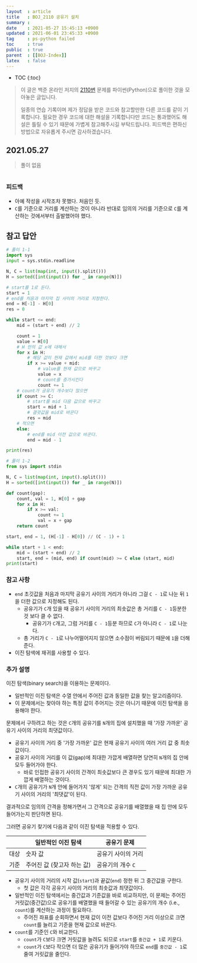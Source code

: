 ```yaml
---
layout  : article
title   : BOJ_2110 공유기 설치
summary : 
date    : 2021-05-27 15:45:13 +0900
updated : 2021-06-01 23:45:33 +0900
tag     : ps-python failed
toc     : true
public  : true
parent  : [[BOJ-Index]]
latex   : false
---
```

* TOC
{:toc}

> 이 글은 백준 온라인 저지의 [2110번](https://www.acmicpc.net/problem/2110) 문제를 파이썬(Python)으로 풀이한 것을 모아놓은 글입니다.
>
> 일종의 연습 기록이며 제가 정답을 받은 코드와 참고할만한 다른 코드를 같이 기록합니다. 필요한 경우 코드에 대한 해설을 기록합니다만 코드는 통과했어도 해설은 틀릴 수 있기 때문에 가볍게 참고해주시길 부탁드립니다. 피드백은 편하신 방법으로 자유롭게 주시면 감사하겠습니다.

## 2021.05.27

> 풀이 없음

```python
```

### 피드백

* 아예 작성을 시작조차 못했다. 처음인 듯.
* `C`를 기준으로 거리를 계산하는 것이 아니라 반대로 임의의 거리를 기준으로 `C`를 계산하는 것에서부터 출발했어야 했다.

## 참고 답안

```python
# 풀이 1-1
import sys
input = sys.stdin.readline

N, C = list(map(int, input().split()))
H = sorted([int(input()) for _ in range(N)])

# start를 1로 둔다.
start = 1
# end를 처음과 마지막 집 사이의 거리로 지정한다.
end = H[-1] - H[0]
res = 0

while start <= end:
    mid = (start + end) // 2

    count = 1
    value = H[0]
    # H 안의 값 x에 대해서
    for x in H:
        # 해당 값이 현재 값에서 mid를 더한 것보다 크면
        if x >= value + mid:
            # value를 현재 값으로 바꾸고
            value = x
            # count를 증가시킨다
            count += 1
    # count가 공유기 개수보다 많으면
    if count >= C:
        # start를 mid 다음 값으로 바꾸고
        start = mid + 1
        # 결괏값을 mid로 바꾼다
        res = mid
    # 적으면
    else:
        # end를 mid 이전 값으로 바꾼다. 
        end = mid - 1

print(res)

# 풀이 1-2
from sys import stdin

N, C = list(map(int, input().split()))
H = sorted([int(input()) for _ in range(N)])

def count(gap):
    count, val = 1, H[0] + gap
    for x in H:
        if x >= val:
            count += 1
            val = x + gap
    return count

start, end = 1, (H[-1] - H[0]) // (C - 1) + 1

while start + 1 < end:
    mid = (start + end) // 2
    start, end = (mid, end) if count(mid) >= C else (start, mid)
print(start)
```

### 참고 사항

* `end` 초깃값을 처음과 마지막 공유기 사이의 거리가 아니라 그걸 `C - 1`로 나눈 뒤 `1`을 더한 값으로 지정해도 된다.
    * 공유기가 `C`개 있을 때 공유기 사이의 거리의 최솟값은 총 거리를 `C - 1`등분한 것 보다 클 수 없다.
        * 공유기가 `C`개고, 그럼 거리를 `C - 1`등분 하므로 `C`가 아니라 `C - 1`로 나눈다.
    * 총 거리가 `C - 1`로 나누어떨어지지 않으면 소수점이 버림되기 때문에 `1`을 더해준다.
* 이진 탐색에 재귀를 사용할 수 있다.

### 추가 설명

이진 탐색(binary search)을 이용하는 문제이다.

* 일반적인 이진 탐색은 수열 안에서 주어진 값과 동일한 값을 찾는 알고리즘이다.
* 이 문제에서는 찾아야 하는 특정 값이 주어지는 것은 아니기 때문에 이진 탐색을 응용해야 한다.

문제에서 구하려고 하는 것은 `C`개의 공유기를 `N`개의 집에 설치했을 때 '가장 가까운' 공유기 사이의 거리의 최댓값이다.

* 공유기 사이의 거리 중 '가장 가까운' 값은 현재 공유기 사이의 여러 거리 값 중 최솟값이다.
* 공유기 사이의 거리를 이 값(gap)에 최대한 가깝게 배열하면 당연히 `N`개의 집 안에 모두 들어가야 한다.
    * 바로 인접한 공유기 사이의 간격이 최솟값보다 큰 경우도 있기 때문에 최대한 가깝게 배열하는 것이다.
* `C`개의 공유기가 `N`개 안에 들어가지 '않게' 되는 간격의 직전 값이 가장 가까운 공유기 사이의 거리의 '최댓값'이 된다.

결과적으로 임의의 간격을 정해가면서 그 간격으로 공유기를 배열했을 때 집 안에 모두 들어가는지 판단하면 된다.

그러면 공유기 찾기에 다음과 같이 이진 탐색을 적용할 수 있다.

|      | 일반적인 이진 탐색         | 공유기 문제        |
| ---  | -------------------------- | ------------------ |
| 대상 | 숫자 값                    | 공유기 사이의 거리 |
| 기준 | 주어진 값 (찾고자 하는 값) | 공유기의 개수 `C`  |

* 공유기 사이의 거리의 시작 값(`start`)과 끝값(`end`) 정한 뒤 그 중간값을 구한다.
    * 첫 값은 각각 공유기 사이의 거리의 최솟값과 최댓값이다.
* 일반적인 이진 탐색에서는 중간값과 기준값을 바로 비교하지만, 이 문제는 주어진 거릿값(중간값)으로 공유기를 배열했을 때 들어갈 수 있는 공유기의 개수 (i.e., `count`)를 계산하는 과정이 필요하다.
    * 주어진 좌표를 순회하면서 현재 값이 이전 값보다 주어진 거리 이상으로 크면 `count`를 늘리고 기준을 현재 값으로 바꾼다.
* `count`를 기준인 `C`와 비교한다.
    * `count`가 `C`보다 크면 거릿값을 늘려도 되므로 `start`를 `중간값 + 1`로 키운다.
    * `count`가 `C`보다 작으면 더 많은 공유기가 들어가야 하므로 `end`를 `중간값 - 1`로 줄여 거릿값을 줄인다.
